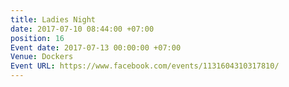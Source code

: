```yaml
---
title: Ladies Night
date: 2017-07-10 08:44:00 +07:00
position: 16
Event date: 2017-07-13 00:00:00 +07:00
Venue: Dockers
Event URL: https://www.facebook.com/events/1131604310317810/
---
```


